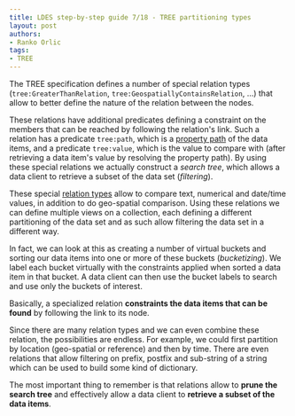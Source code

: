 ```yaml
---
title: LDES step-by-step guide 7/18 - TREE partitioning types
layout: post
authors:
- Ranko Orlic
tags:
- TREE
---
```

The TREE specification defines a number of special relation types (`tree:GreaterThanRelation`, `tree:GeospatiallyContainsRelation`, ...) that allow to better define the nature of the relation between the nodes.

These relations have additional predicates defining a constraint on the members that can be reached by following the relation's link. Such a relation has a predicate `tree:path`, which is a [property path](https://www.w3.org/TR/shacl/#property-paths) of the data items, and a predicate `tree:value`, which is the value to compare with (after retrieving a data item's value by resolving the property path). By using these special relations we actually construct a _search tree_, which allows a data client to retrieve a subset of the data set (_filtering_).

These special [relation types](https://treecg.github.io/specification/#Relation) allow to compare text, numerical and date/time values, in addition to do geo-spatial comparison. Using these relations we can define multiple views on a collection, each defining a different partitioning of the data set and as such allow filtering the data set in a different way.

In fact, we can look at this as creating a number of virtual buckets and sorting our data items into one or more of these buckets (_bucketizing_). We label each bucket virtually with the constraints applied when sorted a data item in that bucket. A data client can then use the bucket labels to search and use only the buckets of interest.

Basically, a specialized relation **constraints the data items that can be found** by following the link to its node.

Since there are many relation types and we can even combine these relation, the possibilities are endless. For example, we could first partition by location (geo-spatial or reference) and then by time. There are even relations that allow filtering on prefix, postfix and sub-string of a string which can be used to build some kind of dictionary.

The most important thing to remember is that relations allow to **prune the search tree** and effectively allow a data client to **retrieve a subset of the data items**.
